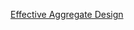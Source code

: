 [Effective Aggregate Design][20111001.Vernon]

[20111001.Vernon]: http://dddcommunity.org/library/vernon_2011/